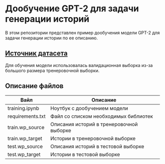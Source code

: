 # Дообучение GPT-2 для задачи генерации историй
В этом репозитории представлен пример дообучения модели GPT-2 для задачи генерации истории по ее описанию. 
## [Источник датасета](https://github.com/facebookresearch/fairseq/tree/main/examples/stories)
Для обучения модели использовалась валидационная выборка из-за большого размера тренеровочной выборки.
## Описание файлов

| Вайл                | Описание
|---------------------|--------------------------------------------
| training.ipynb	  | Ноутбук с дообучением модели
| requirements.txt    | Файл со списком необходимых библиотек 
| train.wp_source     | Описания историй в тренеровочной выборке
| train.wp_target     | Истории в тренеровочной выборке
| test.wp_source      | Описания историй в тестовой выборке
| test.wp_target      | Истории в тестовой выборке
